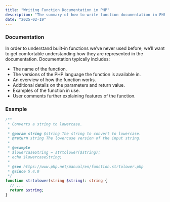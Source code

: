 ```yaml
---
title: "Writing Function Documentation in PHP"
description: "The summary of how to write function documentation in PHP."
date: "2025-02-19"
---
```


### Documentation

In order to understand built-in functions we’ve never used before, we’ll want to get comfortable understanding how they are represented in the documentation. Documentation typically includes:
- The name of the function.
- The versions of the PHP language the function is available in.
- An overview of how the function works.
- Additional details on the parameters and return value.
- Examples of the function in use.
- User comments further explaining features of the function.

### Example

```php
/**
 * Converts a string to lowercase.
 * 
 * @param string $string The string to convert to lowercase.
 * @return string The lowercase version of the input string.
 * 
 * @example
 * $lowercaseString = strtolower($string);
 * echo $lowercaseString;
 * 
 * @see https://www.php.net/manual/en/function.strtolower.php
 * @since 5.4.0
 */
function strtolower(string $string): string {
  // ...
  return $string;
}
```